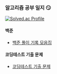 ### 알고리즘 공부 일지 :smirk:

[![Solved.ac Profile](http://mazassumnida.wtf/api/v2/generate_badge?boj=luna7182)](https://solved.ac/luna7182/)


#### 백준
- [백준 풀이 기록 모음집](https://bramble-raver-32c.notion.site/b205f190ce7d4b0886760ba88ec0122e?v=568fba8839924a74a38a10994a9d6bd6&pvs=4)

#### 코딩테스트 기출 문제
- [코딩테스트 기출 문제](https://bramble-raver-32c.notion.site/bd1032a9ed164d46998df90b79970f98?v=f491d4f045e14743aa8affa25df4972e&pvs=4)
  





